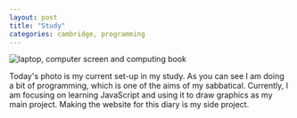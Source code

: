 ```yaml
---
layout: post
title: "Study"
categories: cambridge, programming
---
```

<img src="/sabbaticaldiary/images/2022-08-02.jpg" alt="laptop, computer screen and computing book" class="center">

Today's photo is my current set-up in my study. As you can see I am doing a bit of programming, which is one of the aims of my sabbatical. Currently, I am focusing on learning JavaScript and using it to draw graphics as my main project. Making the website for this diary is my side project. 